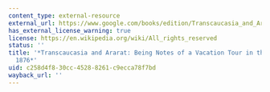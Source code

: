 ```yaml
---
content_type: external-resource
external_url: https://www.google.com/books/edition/Transcaucasia_and_Ararat/Ph47AAAAYAAJ?hl=en&gbpv=1
has_external_license_warning: true
license: https://en.wikipedia.org/wiki/All_rights_reserved
status: ''
title: '*Transcaucasia and Ararat: Being Notes of a Vacation Tour in the Autumn of
  1876*'
uid: c258d4f8-30cc-4528-8261-c9ecca78f7bd
wayback_url: ''
---
```

